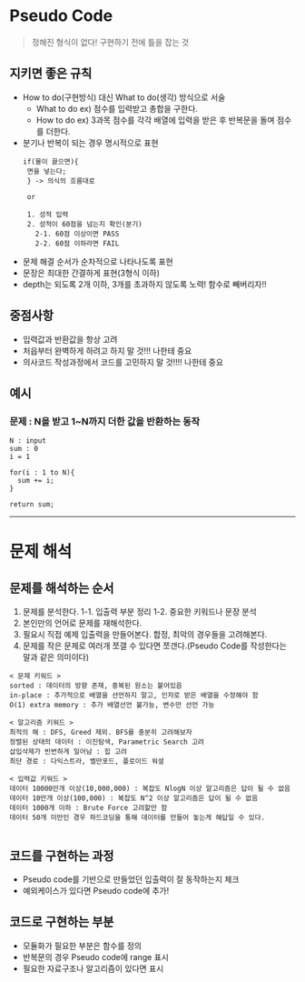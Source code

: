  # Pseudo Code
 > 정해진 형식이 없다! 구현하기 전에 틀을 잡는 것

## 지키면 좋은 규칙
 - How to do(구현방식) 대신 What to do(생각) 방식으로 서술
   - What to do ex) 점수를 입력받고 총합을 구한다.
   - How to do ex) 3과목 점수를 각각 배열에 입력을 받은 후 반복문을 돌며 점수를 더한다.
 - 분기나 반복이 되는 경우 명시적으로 표현
   ```
   if(물이 끓으면){
    면을 넣는다;
    } -> 의식의 흐름대로
    
    or
    
    1. 성적 입력
    2. 성적이 60점을 넘는지 확인(분기)
      2-1. 60점 이상이면 PASS
      2-2. 60점 이하라면 FAIL
   ```
 - 문제 해결 순서가 순차적으로 나타나도록 표현
 - 문장은 최대한 간결하게 표현(3형식 이하)
 - depth는 되도록 2개 이하, 3개를 초과하지 않도록 노력! 함수로 빼버리자!!

## 중점사항
- 입력값과 반환값을 항상 고려
- 처읍부터 완벽하게 하려고 하지 말 것!!! 나한테 중요
- 의사코드 작성과정에서 코드를 고민하지 말 것!!!! 나한테 중요

## 예시

### 문제 : N을 받고 1~N까지 더한 값을 반환하는 동작
```
N : input
sum : 0
i = 1

for(i : 1 to N){
  sum += i;
}

return sum;

```

<hr>

# 문제 해석

## 문제를 해석하는 순서
1. 문제를 분석한다.
  1-1. 입출력 부분 정리
  1-2. 중요한 키워드나 문장 분석
3. 본인만의 언어로 문제를 재해석한다.
4. 필요시 직접 예제 입출력을 만들어본다. 합정, 최악의 경우들을 고려해본다.
5. 문제를 작은 문제로 여러개 쪼갤 수 있다면 쪼갠다.(Pseudo Code를 작성한다는 말과 같은 의미이다)



```
< 문제 키워드 >
sorted : 데이터의 방향 존재, 중복된 원소는 붙어있음
in-place : 추가적으로 배열을 선언하지 말고, 인자로 받은 배열을 수정해야 함
O(1) extra memory : 추가 배열선언 불가능, 변수만 선언 가능

< 알고리즘 키워드 >
최적의 해 : DFS, Greed 제외. BFS를 충분히 고려해보자
정렬된 상태의 데이터 : 이진탐색, Parametric Search 고려
삽입삭제가 빈번하게 일어남 : 힙 고려
최단 경로 : 다익스트라, 벨만포드, 플로이드 워셜

< 입력값 키워드 >
데이터 10000만개 이상(10,000,000) : 복잡도 NlogN 이상 알고리즘은 답이 될 수 없음
데이터 10만개 이상(100,000) : 복잡도 N^2 이상 알고리즘은 답이 될 수 없음
데이터 1000개 이하 : Brute Force 고려할만 함
데이터 50개 미만인 경우 하드코딩을 통해 데이터를 만들어 놓는게 해답일 수 있다.


```

## 코드를 구현하는 과정
- Pseudo code를 기반으로 만들었던 입출력이 잘 동작하는지 체크
- 예외케이스가 있다면 Pseudo code에 추가!

## 코드로 구현하는 부분
- 모듈화가 필요한 부분은 함수를 정의
- 반복문의 경우 Pseudo code에 range 표시
- 필요한 자료구조나 알고리즘이 있다면 표시









